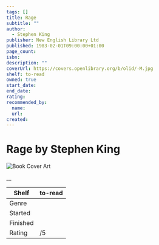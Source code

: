 ```yaml
---
tags: []
title: Rage
subtitle: ""
author:
  - Stephen King
publisher: New English Library Ltd
published: 1983-02-01T09:00:00+01:00
page_count:
isbn:
description: ""
coverUrl: https://covers.openlibrary.org/b/olid/-M.jpg
shelf: to-read
owned: true
start_date:
end_date:
rating:
recommended_by:
  name:
  url:
created:
---
```


# Rage by Stephen King

![Book Cover Art](https://covers.openlibrary.org/b/olid/-M.jpg)

__

| Shelf | to-read |
| --- | --- |
| Genre |  |
| Started |  |
| Finished |  |
| Rating | /5 |

